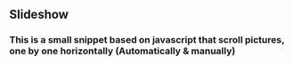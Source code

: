 ## Slideshow
### This is a small snippet based on javascript that scroll pictures, one by one horizontally (Automatically & manually)